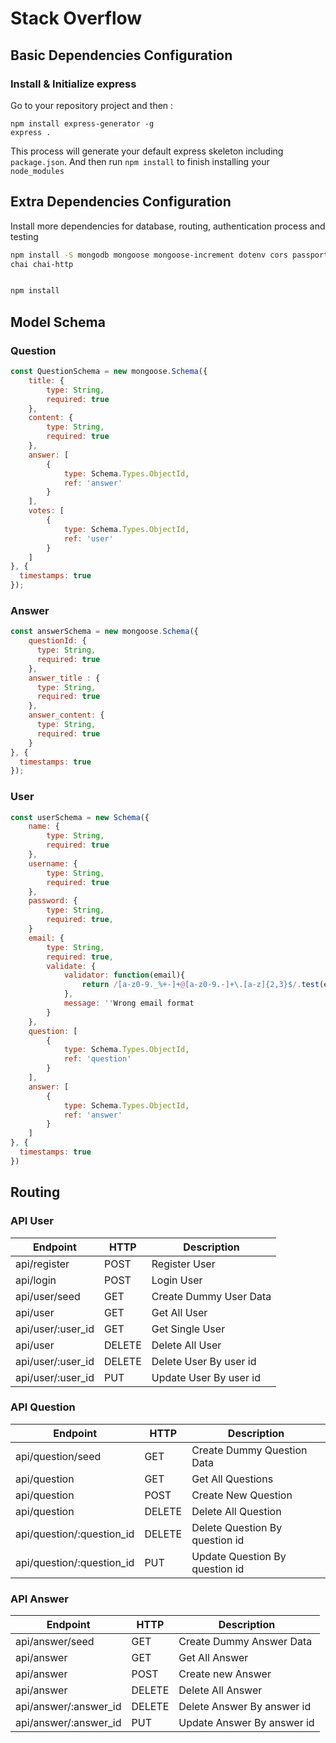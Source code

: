 # Stack Overflow

## Basic Dependencies Configuration

### Install & Initialize express

Go to your repository project and then :
```
npm install express-generator -g
express .
```
This process will generate your default express skeleton including `package.json`.
And then run `npm install` to finish installing your `node_modules`

## Extra Dependencies Configuration
Install more dependencies for database, routing, authentication process and testing
```sh
npm install -S mongodb mongoose mongoose-increment dotenv cors passport passport-local passport-local-mongoose express-session
chai chai-http


npm install  
```

## Model Schema

### Question

```js
const QuestionSchema = new mongoose.Schema({
    title: {
        type: String,
        required: true
    },
    content: {
        type: String,
        required: true
    },
    answer: [
        {
            type: Schema.Types.ObjectId,
            ref: 'answer'
        }
    ],
    votes: [
        {
            type: Schema.Types.ObjectId,
            ref: 'user'
        }
    ]
}, {
  timestamps: true
});

```

### Answer

```js
const answerSchema = new mongoose.Schema({
    questionId: {
      type: String,
      required: true
    },
    answer_title : {
      type: String,
      required: true
    },
    answer_content: {
      type: String,
      required: true
    }
}, {
  timestamps: true
});
```

### User

```js
const userSchema = new Schema({
    name: {
        type: String,
        required: true
    },
    username: {
        type: String,
        required: true
    },
    password: {
        type: String,
        required: true,
    }
    email: {
        type: String,
        required: true,
        validate: {
            validator: function(email){
                return /[a-z0-9._%+-]+@[a-z0-9.-]+\.[a-z]{2,3}$/.test(email)
            },
            message: ''Wrong email format
        }
    },
    question: [
        {
            type: Schema.Types.ObjectId,
            ref: 'question'
        }
    ],
    answer: [
        {
            type: Schema.Types.ObjectId,
            ref: 'answer'
        }
    ]
}, {
  timestamps: true
})
```

## Routing

### API User

| Endpoint              | HTTP      | Description               |
| ----------            | -----     | ------------              |
| api/register          | POST      | Register User             |
| api/login             | POST      | Login User                |
| api/user/seed         | GET       | Create Dummy User Data    |
| api/user              | GET       | Get All User              |
| api/user/:user_id     | GET       | Get Single User           |
| api/user              | DELETE    | Delete All User           |
| api/user/:user_id     | DELETE    | Delete User By user id    |
| api/user/:user_id     | PUT       | Update User By user id    |

### API Question

| Endpoint                    | HTTP      | Description                       |
| ----------                  | -----     | ------------                      |
| api/question/seed           | GET       | Create Dummy Question Data        |
| api/question                | GET       | Get All Questions                 |
| api/question                | POST      | Create New Question               |
| api/question                | DELETE    | Delete All Question               |
| api/question/:question_id   | DELETE    | Delete Question By question id    |
| api/question/:question_id   | PUT       | Update Question By question id    |

### API Answer

| Endpoint                 | HTTP      | Description                 |
| ----------               | -----     | ------------                |
| api/answer/seed          | GET       | Create Dummy Answer Data    |
| api/answer               | GET       | Get All Answer              |
| api/answer               | POST      | Create new Answer           |
| api/answer               | DELETE    | Delete All Answer           |
| api/answer/:answer_id    | DELETE    | Delete Answer By answer id  |
| api/answer/:answer_id    | PUT       | Update Answer By answer id  |
